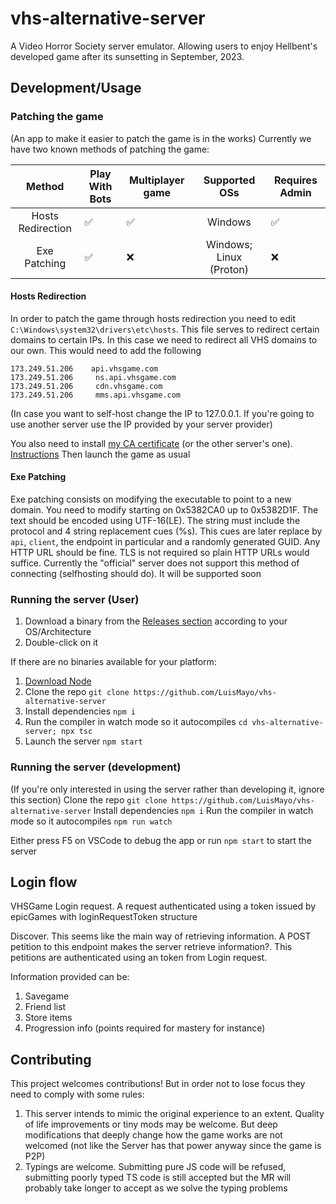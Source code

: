 # vhs-alternative-server
A Video Horror Society server emulator. Allowing users to enjoy Hellbent's developed game after its sunsetting in September, 2023.

## Development/Usage
### Patching the game
(An app to make it easier to patch the game is in the works)
Currently we have two known methods of patching the game:

|       Method      | Play With Bots | Multiplayer game |      Supported OSs      | Requires Admin |
|:-----------------:|----------------|------------------|:-----------------------:|----------------|
| Hosts Redirection |        ✅       |         ✅        |         Windows         |        ✅       |
| Exe Patching      |        ✅       |         ❌        | Windows; Linux (Proton) |        ❌       |

#### Hosts Redirection
In order to patch the game through hosts redirection you need to edit `C:\Windows\system32\drivers\etc\hosts`.
This file serves to redirect certain domains to certain IPs. In this case we need to redirect all VHS domains to our own. This would need to add the following
```
173.249.51.206    api.vhsgame.com
173.249.51.206     ns.api.vhsgame.com
173.249.51.206     cdn.vhsgame.com
173.249.51.206     mms.api.vhsgame.com
```
(In case you want to self-host change the IP to 127.0.0.1. If you're going to use another server use the IP provided by your server provider)

You also need to install [my CA certificate](https://github.com/LuisMayo/vhs-alternative-server/raw/main/LuigiDevGoodCA.crt) (or the other server's one). [Instructions](https://community.spiceworks.com/how_to/1839-installing-self-signed-ca-certificate-in-windows)
Then launch the game as usual

#### Exe Patching
Exe patching consists on modifying the executable to point to a new domain. You need to modify starting on 0x5382CA0 up to 0x5382D1F. The text should be encoded using UTF-16(LE). The string must include the protocol and 4 string replacement cues (%s). This cues are later replace by `api`, `client`, the endpoint in particular and a randomly generated GUID. Any HTTP URL should be fine. TLS is not required so plain HTTP URLs would suffice.
Currently the "official" server does not support this method of connecting (selfhosting should do). It will be supported soon

### Running the server (User)
1. Download a binary from the [Releases section](https://github.com/LuisMayo/vhs-alternative-server/releases) according to your OS/Architecture
2. Double-click on it

If there are no binaries available for your platform:
1. [Download Node](https://nodejs.org/)
2.  Clone the repo
 `git clone https://github.com/LuisMayo/vhs-alternative-server`
3. Install dependencies
 `npm i`
4. Run the compiler in watch mode so it autocompiles
 `cd vhs-alternative-server; npx tsc`
5. Launch the server
 `npm start`


### Running the server (development)
(If you're only interested in using the server rather than developing it, ignore this section)
 Clone the repo
 `git clone https://github.com/LuisMayo/vhs-alternative-server`
 Install dependencies
 `npm i`
 Run the compiler in watch mode so it autocompiles
 `npm run watch`

 Either press F5 on VSCode to debug the app or run `npm start` to start the server

 
 

## Login flow
VHSGame Login request. A request authenticated using a token issued by epicGames with loginRequestToken structure

Discover.
This seems like the main way of retrieving information. A POST petition to this endpoint makes the server retrieve information?. This petitions are authenticated using an token from Login request.

Information provided can be:
1. Savegame
2. Friend list
3. Store items
4. Progression info (points required for mastery for instance)

## Contributing
This project welcomes contributions! But in order not to lose focus they need to comply with some rules:
1. This server intends to mimic the original experience to an extent. Quality of life improvements or tiny mods may be welcome. But deep modifications that deeply change how the game works are not welcomed (not like the Server has that power anyway since the game is P2P)
2. Typings are welcome. Submitting pure JS code will be refused, submitting poorly typed TS code is still accepted but the MR will probably take longer to accept as we solve the typing problems
